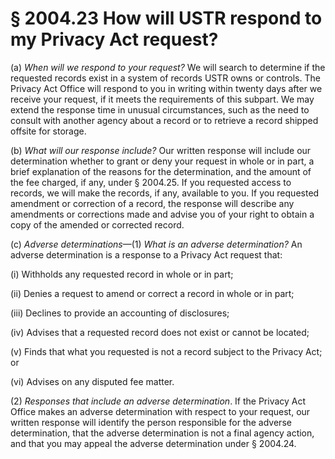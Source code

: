# § 2004.23   How will USTR respond to my Privacy Act request?

(a) *When will we respond to your request?* We will search to determine if the requested records exist in a system of records USTR owns or controls. The Privacy Act Office will respond to you in writing within twenty days after we receive your request, if it meets the requirements of this subpart. We may extend the response time in unusual circumstances, such as the need to consult with another agency about a record or to retrieve a record shipped offsite for storage.


(b) *What will our response include?* Our written response will include our determination whether to grant or deny your request in whole or in part, a brief explanation of the reasons for the determination, and the amount of the fee charged, if any, under § 2004.25. If you requested access to records, we will make the records, if any, available to you. If you requested amendment or correction of a record, the response will describe any amendments or corrections made and advise you of your right to obtain a copy of the amended or corrected record.


(c) *Adverse determinations*—(1) *What is an adverse determination?* An adverse determination is a response to a Privacy Act request that:


(i) Withholds any requested record in whole or in part;


(ii) Denies a request to amend or correct a record in whole or in part;


(iii) Declines to provide an accounting of disclosures;


(iv) Advises that a requested record does not exist or cannot be located;


(v) Finds that what you requested is not a record subject to the Privacy Act; or


(vi) Advises on any disputed fee matter.


(2) *Responses that include an adverse determination*. If the Privacy Act Office makes an adverse determination with respect to your request, our written response will identify the person responsible for the adverse determination, that the adverse determination is not a final agency action, and that you may appeal the adverse determination under § 2004.24.




